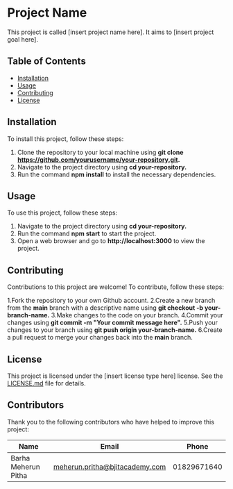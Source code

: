# Project Name

This project is called [insert project name here]. It aims to [insert project goal here].

## Table of Contents
- [Installation]()
- [Usage]()
- [Contributing]()
- [License]()

## Installation

To install this project, follow these steps:

1. Clone the repository to your local machine using **git clone https://github.com/yourusername/your-repository.git.** 
2. Navigate to the project directory using **cd your-repository.** 
3. Run the command **npm install** to install the necessary dependencies.

## Usage

To use this project, follow these steps:

1. Navigate to the project directory using **cd your-repository.** 
2. Run the command **npm start** to start the project.
3. Open a web browser and go to **http://localhost:3000** to view the project.

## Contributing

Contributions to this project are welcome! To contribute, follow these steps:

1.Fork the repository to your own Github account.
2.Create a new branch from the **main** branch with a descriptive name using **git checkout -b your-branch-name.** 
3.Make changes to the code on your branch.
4.Commit your changes using **git commit -m "Your commit message here".** 
5.Push your changes to your branch using **git push origin your-branch-name.** 
6.Create a pull request to merge your changes back into the **main** branch.

## License

This project is licensed under the [insert license type here] license. See the [LICENSE.md]() file for details.

## Contributors

Thank you to the following contributors who have helped to improve this project:

| Name  | Email | Phone |
| ------------- | ------------- | ------------- |
| Barha Meherun Pitha  | meherun.pritha@bjitacademy.com  | 01829671640 |
